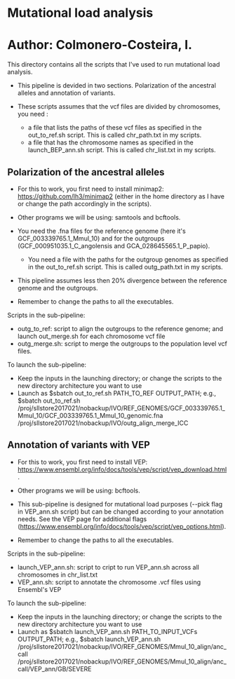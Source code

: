 # Mutational load analysis

# Author: Colmonero-Costeira, I. 

This directory contains all the scripts that I've used to run mutational load analysis.

- This pipeline is devided in two sections. Polarization of the ancestral alleles and annotation of variants. 

- These scripts assumes that the vcf files are divided by chromosomes, you need : 
    - a file that lists the paths of these vcf files as specified in the out_to_ref.sh script. This is called chr_path.txt in my scripts.
    - a file that has the chromosome names as specified in the launch_BEP_ann.sh script. This is called chr_list.txt in my scripts.

## Polarization of the ancestral alleles

- For this to work, you first need to install minimap2:
https://github.com/lh3/minimap2 (either in the home directory as I have or change the path accordingly in the scripts).

- Other programs we will be using: samtools and bcftools.

- You need the .fna files for the reference genome (here it's GCF_003339765.1_Mmul_10) and for the outgroups (GCF_000951035.1_C_angolensis and GCA_028645565.1_P_papio). 
    -  You need a file with the paths for the outgroup genomes as specified in the out_to_ref.sh script. This is called outg_path.txt in my scripts.

- This pipeline assumes less then 20% divergence between the reference genome and the outgroups.

- Remember to change the paths to all the executables.

Scripts in the sub-pipeline:

- outg_to_ref: script to align the outgroups to the reference genome; and launch out_merge.sh for each chromosome vcf file
- outg_merge.sh: script to merge the outgroups to the population level vcf files.

To launch the sub-pipeline:

- Keep the inputs in the launching directory; or change the scripts to the new directory architecture you want to use
- Launch as $sbatch out_to_ref.sh PATH_TO_REF OUTPUT_PATH; e.g., $sbatch out_to_ref.sh /proj/sllstore2017021/nobackup/IVO/REF_GENOMES/GCF_003339765.1_Mmul_10/GCF_003339765.1_Mmul_10_genomic.fna /proj/sllstore2017021/nobackup/IVO/outg_align_merge_ICC

## Annotation of variants with VEP

- For this to work, you first need to install VEP: https://www.ensembl.org/info/docs/tools/vep/script/vep_download.html.

- Other programs we will be using: bcftools.

- This sub-pipeline is designed for mutational load purposes (--pick flag in VEP_ann.sh script) but can be changed according to your annotation needs. See the VEP page for additional flags (https://www.ensembl.org/info/docs/tools/vep/script/vep_options.html).

- Remember to change the paths to all the executables.

Scripts in the sub-pipeline:

- launch_VEP_ann.sh: script to cript to run VEP_ann.sh across all chromosomes in chr_list.txt
- VEP_ann.sh: script to annotate the chromosome .vcf files using Ensembl's VEP

To launch the sub-pipeline:

- Keep the inputs in the launching directory; or change the scripts to the new directory architecture you want to use
- Launch as $sbatch launch_VEP_ann.sh PATH_TO_INPUT_VCFs OUTPUT_PATH; e.g., $sbatch launch_VEP_ann.sh /proj/sllstore2017021/nobackup/IVO/REF_GENOMES/Mmul_10_align/anc_call /proj/sllstore2017021/nobackup/IVO/REF_GENOMES/Mmul_10_align/anc_call/VEP_ann/GB/SEVERE





